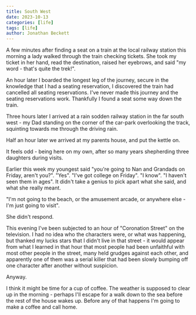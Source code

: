 ```yaml
---
title: South West
date: 2023-10-13
categories: [life]
tags: [life]
author: Jonathan Beckett
---
```


A few minutes after finding a seat on a train at the local railway station this morning a lady walked through the train checking tickets. She took my ticket in her hand, read the destination, raised her eyebrows, and said "my word - that's quite the trek!".

An hour later I boarded the longest leg of the journey, secure in the knowledge that I had a seating reservation, I discovered the train had cancelled all seating reservations. I've never made this journey and the seating reservations work. Thankfully I found a seat some way down the train.

Three hours later I arrived at a rain sodden railway station in the far south west - my Dad standing on the corner of the car-park overlooking the track, squinting towards me through the driving rain.

Half an hour later we arrived at my parents house, and put the kettle on.

It feels odd - being here on my own, after so many years shepherding three daughters during visits.

Earlier this week my youngest said "you're going to Nan and Grandads on Friday, aren't you?". "Yes". "I've got college on Friday". "I know". "I haven't seen them in ages". It didn't take a genius to pick apart what she said, and what she really meant.

"I'm not going to the beach, or the amusement arcade, or anywhere else - I'm just going to visit".

She didn't respond.

This evening I've been subjected to an hour of "Coronation Street" on the television. I had no idea who the characters were, or what was happening, but thanked my lucks stars that I didn't live in that street - it would appear from what I learned in that hour that most people had been unfaithful with most other people in the street, many held grudges against each other, and apparently one of them was a serial killer that had been slowly bumping off one character after another without suspicion.

Anyway.

I think it might be time for a cup of coffee. The weather is supposed to clear up in the morning - perhaps I'll escape for a walk down to the sea before the rest of the house wakes up. Before any of that happens I'm going to make a coffee and call home.